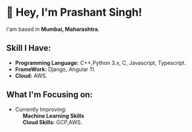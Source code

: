 # :wave: Hey, I'm Prashant Singh! 

I'am based in <strong> Mumbai, Maharashtra. </strong>

## Skill I Have:
- <strong>Programming Language:</strong> C++,Python 3.x, C, Javascript, Typescript.
- <strong>FrameWork:</strong> Django, Angular 11.
- <strong>Cloud:</strong> AWS.

## What I'm Focusing on:

- Currently Improving:<br>
&nbsp;&nbsp;&nbsp;&nbsp; <strong>Machine Learning Skills</strong><br>
&nbsp;&nbsp;&nbsp;&nbsp; <strong>Cloud Skills:</strong> GCP,AWS. <br> 




<!---
sprashant433/sprashant433 is a ✨ special ✨ repository because its `README.md` (this file) appears on your GitHub profile.
You can click the Preview link to take a look at your changes.
--->
